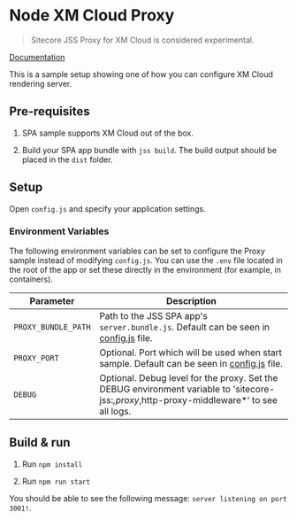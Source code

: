 # Node XM Cloud Proxy

> Sitecore JSS Proxy for XM Cloud is considered experimental.

[Documentation](<TODO>)

This is a sample setup showing one of how you can configure XM Cloud rendering server.

## Pre-requisites

1. SPA sample supports XM Cloud out of the box.

1. Build your SPA app bundle with `jss build`. The build output should be placed in the `dist` folder.

## Setup

Open `config.js` and specify your application settings.

### Environment Variables

The following environment variables can be set to configure the Proxy sample instead of modifying `config.js`. You can use the `.env` file located in the root of the app or set these directly in the environment (for example, in containers).

| Parameter                              | Description                                                                                                                                |
| -------------------------------------- | ------------------------------------------------------------------------------------------------------------------------------------------ |
| `PROXY_BUNDLE_PATH`                        | Path to the JSS SPA app's `server.bundle.js`. Default can be seen in [config.js](./config.js) file.                                                                                                                    |
| `PROXY_PORT`                              | Optional. Port which will be used when start sample. Default can be seen in [config.js](./config.js) file.                                                             |
| `DEBUG`                  | Optional. Debug level for the proxy. Set the DEBUG environment variable to 'sitecore-jss:*,proxy*,http-proxy-middleware*' to see all logs.                                                                                                                  |

## Build & run

1. Run `npm install`

1. Run `npm run start`

You should be able to see the following message:
`server listening on port 3001!`.
